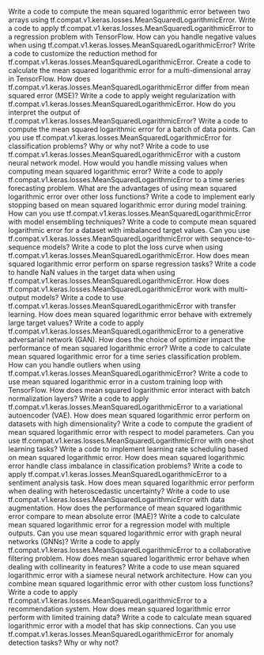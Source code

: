Write a code to compute the mean squared logarithmic error between two arrays using tf.compat.v1.keras.losses.MeanSquaredLogarithmicError.
Write a code to apply tf.compat.v1.keras.losses.MeanSquaredLogarithmicError to a regression problem with TensorFlow.
How can you handle negative values when using tf.compat.v1.keras.losses.MeanSquaredLogarithmicError?
Write a code to customize the reduction method for tf.compat.v1.keras.losses.MeanSquaredLogarithmicError.
Create a code to calculate the mean squared logarithmic error for a multi-dimensional array in TensorFlow.
How does tf.compat.v1.keras.losses.MeanSquaredLogarithmicError differ from mean squared error (MSE)?
Write a code to apply weight regularization with tf.compat.v1.keras.losses.MeanSquaredLogarithmicError.
How do you interpret the output of tf.compat.v1.keras.losses.MeanSquaredLogarithmicError?
Write a code to compute the mean squared logarithmic error for a batch of data points.
Can you use tf.compat.v1.keras.losses.MeanSquaredLogarithmicError for classification problems? Why or why not?
Write a code to use tf.compat.v1.keras.losses.MeanSquaredLogarithmicError with a custom neural network model.
How would you handle missing values when computing mean squared logarithmic error?
Write a code to apply tf.compat.v1.keras.losses.MeanSquaredLogarithmicError to a time series forecasting problem.
What are the advantages of using mean squared logarithmic error over other loss functions?
Write a code to implement early stopping based on mean squared logarithmic error during model training.
How can you use tf.compat.v1.keras.losses.MeanSquaredLogarithmicError with model ensembling techniques?
Write a code to compute mean squared logarithmic error for a dataset with imbalanced target values.
Can you use tf.compat.v1.keras.losses.MeanSquaredLogarithmicError with sequence-to-sequence models?
Write a code to plot the loss curve when using tf.compat.v1.keras.losses.MeanSquaredLogarithmicError.
How does mean squared logarithmic error perform on sparse regression tasks?
Write a code to handle NaN values in the target data when using tf.compat.v1.keras.losses.MeanSquaredLogarithmicError.
How does tf.compat.v1.keras.losses.MeanSquaredLogarithmicError work with multi-output models?
Write a code to use tf.compat.v1.keras.losses.MeanSquaredLogarithmicError with transfer learning.
How does mean squared logarithmic error behave with extremely large target values?
Write a code to apply tf.compat.v1.keras.losses.MeanSquaredLogarithmicError to a generative adversarial network (GAN).
How does the choice of optimizer impact the performance of mean squared logarithmic error?
Write a code to calculate mean squared logarithmic error for a time series classification problem.
How can you handle outliers when using tf.compat.v1.keras.losses.MeanSquaredLogarithmicError?
Write a code to use mean squared logarithmic error in a custom training loop with TensorFlow.
How does mean squared logarithmic error interact with batch normalization layers?
Write a code to apply tf.compat.v1.keras.losses.MeanSquaredLogarithmicError to a variational autoencoder (VAE).
How does mean squared logarithmic error perform on datasets with high dimensionality?
Write a code to compute the gradient of mean squared logarithmic error with respect to model parameters.
Can you use tf.compat.v1.keras.losses.MeanSquaredLogarithmicError with one-shot learning tasks?
Write a code to implement learning rate scheduling based on mean squared logarithmic error.
How does mean squared logarithmic error handle class imbalance in classification problems?
Write a code to apply tf.compat.v1.keras.losses.MeanSquaredLogarithmicError to a sentiment analysis task.
How does mean squared logarithmic error perform when dealing with heteroscedastic uncertainty?
Write a code to use tf.compat.v1.keras.losses.MeanSquaredLogarithmicError with data augmentation.
How does the performance of mean squared logarithmic error compare to mean absolute error (MAE)?
Write a code to calculate mean squared logarithmic error for a regression model with multiple outputs.
Can you use mean squared logarithmic error with graph neural networks (GNNs)?
Write a code to apply tf.compat.v1.keras.losses.MeanSquaredLogarithmicError to a collaborative filtering problem.
How does mean squared logarithmic error behave when dealing with collinearity in features?
Write a code to use mean squared logarithmic error with a siamese neural network architecture.
How can you combine mean squared logarithmic error with other custom loss functions?
Write a code to apply tf.compat.v1.keras.losses.MeanSquaredLogarithmicError to a recommendation system.
How does mean squared logarithmic error perform with limited training data?
Write a code to calculate mean squared logarithmic error with a model that has skip connections.
Can you use tf.compat.v1.keras.losses.MeanSquaredLogarithmicError for anomaly detection tasks? Why or why not?